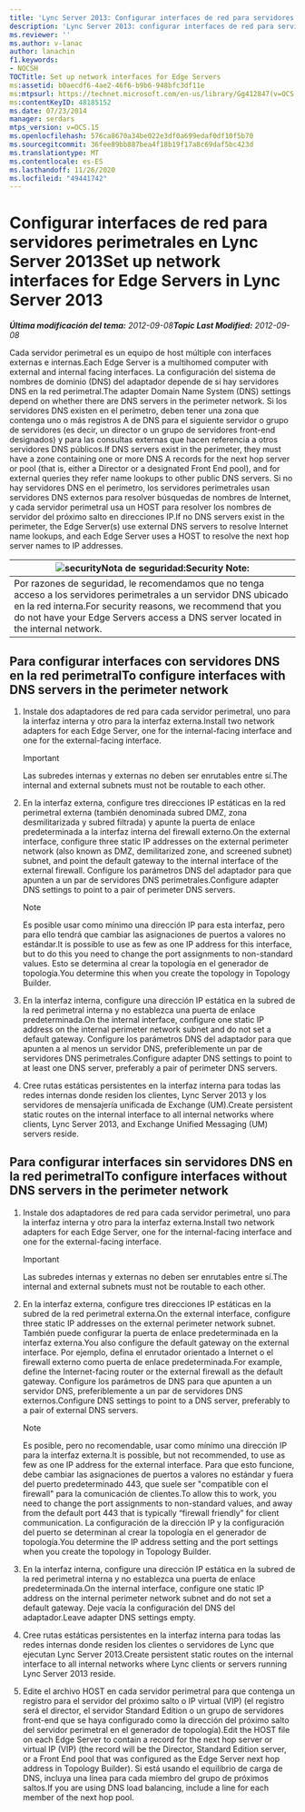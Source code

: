 ```yaml
---
title: 'Lync Server 2013: Configurar interfaces de red para servidores perimetrales'
description: 'Lync Server 2013: configurar interfaces de red para servidores perimetrales.'
ms.reviewer: ''
ms.author: v-lanac
author: lanachin
f1.keywords:
- NOCSH
TOCTitle: Set up network interfaces for Edge Servers
ms:assetid: b0aecdf6-4ae2-46f6-b9b6-948bfc3df11e
ms:mtpsurl: https://technet.microsoft.com/en-us/library/Gg412847(v=OCS.15)
ms:contentKeyID: 48185152
ms.date: 07/23/2014
manager: serdars
mtps_version: v=OCS.15
ms.openlocfilehash: 576ca8670a34be022e3df0a699edaf0df10f5b70
ms.sourcegitcommit: 36fee89bb887bea4f18b19f17a8c69daf5bc423d
ms.translationtype: MT
ms.contentlocale: es-ES
ms.lasthandoff: 11/26/2020
ms.locfileid: "49441742"
---
```

# <a name="set-up-network-interfaces-for-edge-servers-in-lync-server-2013"></a><span data-ttu-id="911ab-103">Configurar interfaces de red para servidores perimetrales en Lync Server 2013</span><span class="sxs-lookup"><span data-stu-id="911ab-103">Set up network interfaces for Edge Servers in Lync Server 2013</span></span>

<div data-xmlns="http://www.w3.org/1999/xhtml">

<div class="topic" data-xmlns="http://www.w3.org/1999/xhtml" data-msxsl="urn:schemas-microsoft-com:xslt" data-cs="https://msdn.microsoft.com/">

<div data-asp="https://msdn2.microsoft.com/asp">



</div>

<div id="mainSection">

<div id="mainBody"><span data-ttu-id="911ab-104">

<span> </span></span><span class="sxs-lookup"><span data-stu-id="911ab-104">

<span> </span></span></span>

<span data-ttu-id="911ab-105">_**Última modificación del tema:** 2012-09-08_</span><span class="sxs-lookup"><span data-stu-id="911ab-105">_**Topic Last Modified:** 2012-09-08_</span></span>

<span data-ttu-id="911ab-106">Cada servidor perimetral es un equipo de host múltiple con interfaces externas e internas.</span><span class="sxs-lookup"><span data-stu-id="911ab-106">Each Edge Server is a multihomed computer with external and internal facing interfaces.</span></span> <span data-ttu-id="911ab-107">La configuración del sistema de nombres de dominio (DNS) del adaptador depende de si hay servidores DNS en la red perimetral.</span><span class="sxs-lookup"><span data-stu-id="911ab-107">The adapter Domain Name System (DNS) settings depend on whether there are DNS servers in the perimeter network.</span></span> <span data-ttu-id="911ab-108">Si los servidores DNS existen en el perímetro, deben tener una zona que contenga uno o más registros A de DNS para el siguiente servidor o grupo de servidores (es decir, un director o un grupo de servidores front-end designados) y para las consultas externas que hacen referencia a otros servidores DNS públicos.</span><span class="sxs-lookup"><span data-stu-id="911ab-108">If DNS servers exist in the perimeter, they must have a zone containing one or more DNS A records for the next hop server or pool (that is, either a Director or a designated Front End pool), and for external queries they refer name lookups to other public DNS servers.</span></span> <span data-ttu-id="911ab-109">Si no hay servidores DNS en el perímetro, los servidores perimetrales usan servidores DNS externos para resolver búsquedas de nombres de Internet, y cada servidor perimetral usa un HOST para resolver los nombres de servidor del próximo salto en direcciones IP.</span><span class="sxs-lookup"><span data-stu-id="911ab-109">If no DNS servers exist in the perimeter, the Edge Server(s) use external DNS servers to resolve Internet name lookups, and each Edge Server uses a HOST to resolve the next hop server names to IP addresses.</span></span>

<div>

<table>
<thead>
<tr class="header">
<th><img src="images/Gg398321.security(OCS.15).gif" title="seguridad" alt="security" /><span data-ttu-id="911ab-111">Nota de seguridad:</span><span class="sxs-lookup"><span data-stu-id="911ab-111">Security Note:</span></span></th>
</tr>
</thead>
<tbody>
<tr class="odd">
<td><span data-ttu-id="911ab-112">Por razones de seguridad, le recomendamos que no tenga acceso a los servidores perimetrales a un servidor DNS ubicado en la red interna.</span><span class="sxs-lookup"><span data-stu-id="911ab-112">For security reasons, we recommend that you do not have your Edge Servers access a DNS server located in the internal network.</span></span></td>
</tr>
</tbody>
</table>


</div>

<div>

## <a name="to-configure-interfaces-with-dns-servers-in-the-perimeter-network"></a><span data-ttu-id="911ab-113">Para configurar interfaces con servidores DNS en la red perimetral</span><span class="sxs-lookup"><span data-stu-id="911ab-113">To configure interfaces with DNS servers in the perimeter network</span></span>

1.  <span data-ttu-id="911ab-114">Instale dos adaptadores de red para cada servidor perimetral, uno para la interfaz interna y otro para la interfaz externa.</span><span class="sxs-lookup"><span data-stu-id="911ab-114">Install two network adapters for each Edge Server, one for the internal-facing interface and one for the external-facing interface.</span></span>
    
    <div>
    

    > [!IMPORTANT]  
    > <span data-ttu-id="911ab-115">Las subredes internas y externas no deben ser enrutables entre sí.</span><span class="sxs-lookup"><span data-stu-id="911ab-115">The internal and external subnets must not be routable to each other.</span></span>

    
    </div>

2.  <span data-ttu-id="911ab-116">En la interfaz externa, configure tres direcciones IP estáticas en la red perimetral externa (también denominada subred DMZ, zona desmilitarizada y subred filtrada) y apunte la puerta de enlace predeterminada a la interfaz interna del firewall externo.</span><span class="sxs-lookup"><span data-stu-id="911ab-116">On the external interface, configure three static IP addresses on the external perimeter network (also known as DMZ, demilitarized zone, and screened subnet) subnet, and point the default gateway to the internal interface of the external firewall.</span></span> <span data-ttu-id="911ab-117">Configure los parámetros DNS del adaptador para que apunten a un par de servidores DNS perimetrales.</span><span class="sxs-lookup"><span data-stu-id="911ab-117">Configure adapter DNS settings to point to a pair of perimeter DNS servers.</span></span>
    
    <div>
    

    > [!NOTE]  
    > <span data-ttu-id="911ab-118">Es posible usar como mínimo una dirección IP para esta interfaz, pero para ello tendrá que cambiar las asignaciones de puertos a valores no estándar.</span><span class="sxs-lookup"><span data-stu-id="911ab-118">It is possible to use as few as one IP address for this interface, but to do this you need to change the port assignments to non-standard values.</span></span> <span data-ttu-id="911ab-119">Esto se determina al crear la topología en el generador de topología.</span><span class="sxs-lookup"><span data-stu-id="911ab-119">You determine this when you create the topology in Topology Builder.</span></span>

    
    </div>

3.  <span data-ttu-id="911ab-120">En la interfaz interna, configure una dirección IP estática en la subred de la red perimetral interna y no establezca una puerta de enlace predeterminada.</span><span class="sxs-lookup"><span data-stu-id="911ab-120">On the internal interface, configure one static IP address on the internal perimeter network subnet and do not set a default gateway.</span></span> <span data-ttu-id="911ab-121">Configure los parámetros DNS del adaptador para que apunten a al menos un servidor DNS, preferiblemente un par de servidores DNS perimetrales.</span><span class="sxs-lookup"><span data-stu-id="911ab-121">Configure adapter DNS settings to point to at least one DNS server, preferably a pair of perimeter DNS servers.</span></span>

4.  <span data-ttu-id="911ab-122">Cree rutas estáticas persistentes en la interfaz interna para todas las redes internas donde residen los clientes, Lync Server 2013 y los servidores de mensajería unificada de Exchange (UM).</span><span class="sxs-lookup"><span data-stu-id="911ab-122">Create persistent static routes on the internal interface to all internal networks where clients, Lync Server 2013, and Exchange Unified Messaging (UM) servers reside.</span></span>

</div>

<div>

## <a name="to-configure-interfaces-without-dns-servers-in-the-perimeter-network"></a><span data-ttu-id="911ab-123">Para configurar interfaces sin servidores DNS en la red perimetral</span><span class="sxs-lookup"><span data-stu-id="911ab-123">To configure interfaces without DNS servers in the perimeter network</span></span>

1.  <span data-ttu-id="911ab-124">Instale dos adaptadores de red para cada servidor perimetral, uno para la interfaz interna y otro para la interfaz externa.</span><span class="sxs-lookup"><span data-stu-id="911ab-124">Install two network adapters for each Edge Server, one for the internal-facing interface and one for the external-facing interface.</span></span>
    
    <div>
    

    > [!IMPORTANT]  
    > <span data-ttu-id="911ab-125">Las subredes internas y externas no deben ser enrutables entre sí.</span><span class="sxs-lookup"><span data-stu-id="911ab-125">The internal and external subnets must not be routable to each other.</span></span>

    
    </div>

2.  <span data-ttu-id="911ab-126">En la interfaz externa, configure tres direcciones IP estáticas en la subred de la red perimetral externa.</span><span class="sxs-lookup"><span data-stu-id="911ab-126">On the external interface, configure three static IP addresses on the external perimeter network subnet.</span></span> <span data-ttu-id="911ab-127">También puede configurar la puerta de enlace predeterminada en la interfaz externa.</span><span class="sxs-lookup"><span data-stu-id="911ab-127">You also configure the default gateway on the external interface.</span></span> <span data-ttu-id="911ab-128">Por ejemplo, defina el enrutador orientado a Internet o el firewall externo como puerta de enlace predeterminada.</span><span class="sxs-lookup"><span data-stu-id="911ab-128">For example, define the Internet-facing router or the external firewall as the default gateway.</span></span> <span data-ttu-id="911ab-129">Configure los parámetros de DNS para que apunten a un servidor DNS, preferiblemente a un par de servidores DNS externos.</span><span class="sxs-lookup"><span data-stu-id="911ab-129">Configure DNS settings to point to a DNS server, preferably to a pair of external DNS servers.</span></span>
    
    <div>
    

    > [!NOTE]  
    > <span data-ttu-id="911ab-130">Es posible, pero no recomendable, usar como mínimo una dirección IP para la interfaz externa.</span><span class="sxs-lookup"><span data-stu-id="911ab-130">It is possible, but not recommended, to use as few as one IP address for the external interface.</span></span> <span data-ttu-id="911ab-131">Para que esto funcione, debe cambiar las asignaciones de puertos a valores no estándar y fuera del puerto predeterminado 443, que suele ser "compatible con el firewall" para la comunicación de clientes.</span><span class="sxs-lookup"><span data-stu-id="911ab-131">To allow this to work, you need to change the port assignments to non-standard values, and away from the default port 443 that is typically “firewall friendly” for client communication.</span></span> <span data-ttu-id="911ab-132">La configuración de la dirección IP y la configuración del puerto se determinan al crear la topología en el generador de topología.</span><span class="sxs-lookup"><span data-stu-id="911ab-132">You determine the IP address setting and the port settings when you create the topology in Topology Builder.</span></span>

    
    </div>

3.  <span data-ttu-id="911ab-133">En la interfaz interna, configure una dirección IP estática en la subred de la red perimetral interna y no establezca una puerta de enlace predeterminada.</span><span class="sxs-lookup"><span data-stu-id="911ab-133">On the internal interface, configure one static IP address on the internal perimeter network subnet and do not set a default gateway.</span></span> <span data-ttu-id="911ab-134">Deje vacía la configuración del DNS del adaptador.</span><span class="sxs-lookup"><span data-stu-id="911ab-134">Leave adapter DNS settings empty.</span></span>

4.  <span data-ttu-id="911ab-135">Cree rutas estáticas persistentes en la interfaz interna para todas las redes internas donde residen los clientes o servidores de Lync que ejecutan Lync Server 2013.</span><span class="sxs-lookup"><span data-stu-id="911ab-135">Create persistent static routes on the internal interface to all internal networks where Lync clients or servers running Lync Server 2013 reside.</span></span>

5.  <span data-ttu-id="911ab-136">Edite el archivo HOST en cada servidor perimetral para que contenga un registro para el servidor del próximo salto o IP virtual (VIP) (el registro será el director, el servidor Standard Edition o un grupo de servidores front-end que se haya configurado como la dirección del próximo salto del servidor perimetral en el generador de topología).</span><span class="sxs-lookup"><span data-stu-id="911ab-136">Edit the HOST file on each Edge Server to contain a record for the next hop server or virtual IP (VIP) (the record will be the Director, Standard Edition server, or a Front End pool that was configured as the Edge Server next hop address in Topology Builder).</span></span> <span data-ttu-id="911ab-137">Si está usando el equilibrio de carga de DNS, incluya una línea para cada miembro del grupo de próximos saltos.</span><span class="sxs-lookup"><span data-stu-id="911ab-137">If you are using DNS load balancing, include a line for each member of the next hop pool.</span></span>

<span data-ttu-id="911ab-138"></div>

</div>

<span> </span>

</div>

</div>

</span><span class="sxs-lookup"><span data-stu-id="911ab-138"></div>

</div>

<span> </span>

</div>

</div>

</span></span></div>

